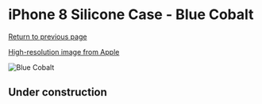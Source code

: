 # iPhone 8 Silicone Case - Blue Cobalt

[Return to previous page](/iphone_7)

[High-resolution image from Apple](https://store.storeimages.cdn-apple.com/8756/as-images.apple.com/is/MQGN2?wid=4500&hei=4500&fmt=png)

<div style="width: 512px"><img src="/almost_uncompressed/MQGN2.webp" alt="Blue Cobalt"></div>

## Under construction
